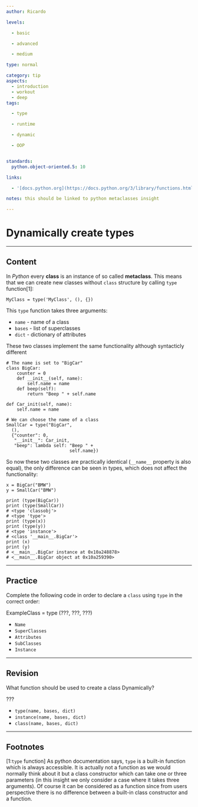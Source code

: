 ```yaml
---
author: Ricardo

levels:

  - basic

  - advanced

  - medium

type: normal

category: tip
aspects:
  - introduction
  - workout
  - deep
tags:

  - type

  - runtime

  - dynamic

  - OOP


standards:
  python.object-oriented.5: 10

links:

  - '[docs.python.org](https://docs.python.org/3/library/functions.html#type){website}'

notes: this should be linked to python metaclasses insight

---
```


# Dynamically create types

---
## Content

In *Python* every **class** is an instance of so called **metaclass**. This means that we can create new classes without `class` structure by calling `type` function[1]:
```
MyClass = type('MyClass', (), {})
```
This `type` function takes three arguments:
- `name` - name of a class
- `bases` - list of superclasses
- `dict` - dictionary of attributes

These two classes implement the same functionality although syntacticly different
```
# The name is set to "BigCar"
class BigCar:
    counter = 0
    def __init__(self, name):
        self.name = name
    def beep(self):
        return "Beep " + self.name

def Car_init(self, name):
    self.name = name

# We can choose the name of a class
SmallCar = type("BigCar",
  (),
  {"counter": 0,
   "__init__": Car_init,
   "beep": lambda self: "Beep " +
                        self.name})
```
So now these two classes are practically identical (`__name__` property is also equal), the only difference can be seen in types, which does not affect the functionality:
```
x = BigCar("BMW")
y = SmallCar("BMW")

print (type(BigCar))
print (type(SmallCar))
# <type 'classobj'>
# <type 'type'>
print (type(x))
print (type(y))
# <type 'instance'>
# <class '__main__.BigCar'>
print (x)
print (y)
# <__main__.BigCar instance at 0x10a248878>
# <__main__.BigCar object at 0x10a259390>
```

---
## Practice

Complete the following code in order to declare a `class` using `type` in the correct order:

ExampleClass = type (???, ???, ???)


* `Name`
* `SuperClasses`
* `Attributes`
* `SubClasses`
* `Instance`

---
## Revision

What function should be used to create a class Dynamically?

???


* `type(name, bases, dict)`
* `instance(name, bases, dict)`
* `class(name, bases, dict)`

---
## Footnotes
[1:`type` function]
As python documentation says, `type` is a built-in function which is always accessible. It is actually not a function as we would normally think about it but a class constructor which can take one or three parameters (in this insight we only consider a case where it takes three arguments). Of course it can be considered as a function since from users perspective there is no difference between a built-in class constructor and a function.
